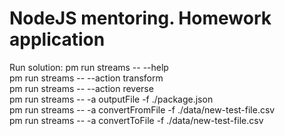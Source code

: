 # NodeJS mentoring. Homework application

Run solution:
pm run streams -- --help  
pm run streams -- --action transform  
pm run streams -- --action reverse  
pm run streams -- -a outputFile -f ./package.json  
pm run streams -- -a convertFromFile -f ./data/new-test-file.csv  
pm run streams -- -a convertToFile -f ./data/new-test-file.csv  